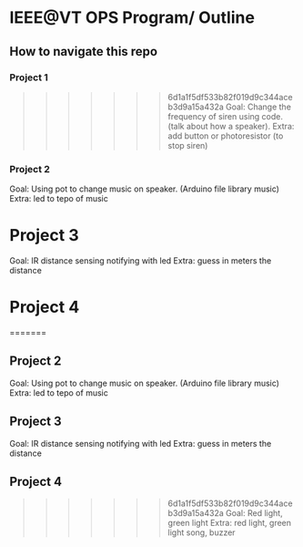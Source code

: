 # IEEE@VT OPS Program/ Outline

## How to navigate this repo

### Project 1
>>>>>>> 6d1a1f5df533b82f019d9c344aceb3d9a15a432a
Goal: Change the frequency of siren using code.
(talk about how a speaker).
Extra: add button or photoresistor (to stop siren)

### Project 2
Goal: Using pot to change music on speaker. (Arduino file library music)
Extra: led to tepo of music

# Project 3
Goal: IR distance sensing notifying with led
Extra: guess in meters the distance

# Project 4
=======
## Project 2
Goal: Using pot to change music on speaker. (Arduino file library music)
Extra: led to tepo of music

## Project 3
Goal: IR distance sensing notifying with led
Extra: guess in meters the distance

## Project 4
>>>>>>> 6d1a1f5df533b82f019d9c344aceb3d9a15a432a
Goal: Red light, green light
Extra: red light, green light song, buzzer
